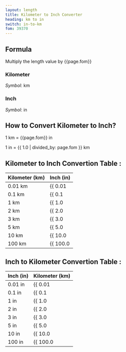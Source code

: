 ```yaml
---
layout: length
title: Kilometer to Inch Converter
heading: km to in
switch: in-to-km
fom: 39370
---
```


## Formula
Multiply the length value by {{page.fom}}

### Kilometer
*Symbol*: km

### Inch
*Symbol*: in

## How to Convert Kilometer to Inch?
1 km = {{page.fom}} in

1 in = {{ 1.0 | divided_by: page.fom }} km

## Kilometer to Inch Convertion Table :

| Kilometer (km) | Inch (in) |
| ---- | ---- |
| 0.01 km | {{ 0.01 | times: page.fom | round: 12 }} in |
| 0.1 km | {{ 0.1 | times: page.fom | round: 12 }} in |
| 1 km | {{ 1.0 | times: page.fom | round: 12 }} in |
| 2 km | {{ 2.0 | times: page.fom | round: 12 }} in |
| 3 km | {{ 3.0 | times: page.fom | round: 12 }} in |
| 5 km | {{ 5.0 | times: page.fom | round: 12 }} in |
| 10 km | {{ 10.0 | times: page.fom | round: 12 }} in |
| 100 km | {{ 100.0 | times: page.fom | round: 12 }} in |

## Inch to Kilometer Convertion Table :

| Inch (in) | Kilometer (km) |
| ---- | ---- |
| 0.01 in | {{ 0.01 | divided_by: page.fom | round: 12 }} km |
| 0.1 in | {{ 0.1 | divided_by: page.fom | round: 12 }} km |
| 1 in | {{ 1.0 | divided_by: page.fom | round: 12 }} km |
| 2 in | {{ 2.0 | divided_by: page.fom | round: 12 }} km |
| 3 in | {{ 3.0 | divided_by: page.fom | round: 12 }} km |
| 5 in | {{ 5.0 | divided_by: page.fom | round: 12 }} km |
| 10 in | {{ 10.0 | divided_by: page.fom | round: 12 }} km |
| 100 in | {{ 100.0 | divided_by: page.fom | round: 12 }} km |

<script>
selectInput[8].selected = true
selectOutput[4].selected = true
</script>
